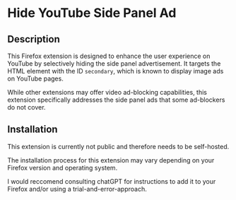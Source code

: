 # Hide YouTube Side Panel Ad

## Description

This Firefox extension is designed to enhance the user experience on YouTube by selectively hiding the side panel advertisement. It targets the HTML element with the ID `secondary`, which is known to display image ads on YouTube pages. 

While other extensions may offer video ad-blocking capabilities, this extension specifically addresses the side panel ads that some ad-blockers do not cover.

## Installation

This extension is currently not public and therefore needs to be self-hosted.

The installation process for this extension may vary depending on your Firefox version and operating system. 

I would reccomend consulting chatGPT for instructions to add it to your Firefox and/or using a trial-and-error-approach.
